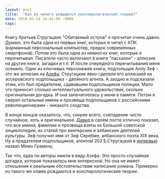 ```yaml
---
layout: post
title:  "Как из ничего рождаются конспирологические теории?"
date: 2019-05-24 14:42:00 -0000
tags: 
---
```


Книгу братьев Стругацких "Обитаемый остров" я прочитал очень давно. Думаю, это была одна из первых книг, которых я читал с КПК (карманный персональный компьютер, предок современных смартфонов). Потом это была одна из немногих книг, которые я перечитывал. Писатели часто включают в книги "пасхалки" - аллюзии на другие книги, загадки и т.п. И после очередного перечитывания меня осенило. Один из ключевых персонажей книги, подпольщик Аллу Зеф - это же аллюзия на [Азефа](https://ru.wikipedia.org/wiki/%D0%90%D0%B7%D0%B5%D1%84,_%D0%95%D0%B2%D0%BD%D0%BE_%D0%A4%D0%B8%D1%88%D0%B5%D0%BB%D0%B5%D0%B2%D0%B8%D1%87). Стругацкие явно сделали его аллюзией на эссеровского подпольщика - двойного агента. А заодно и подсказали этим, кто был предателем, сдававшим подпольщиков полиции. Мало что приносит столько интеллектуального удовольствия, сколько оригинальная догадка. И она запечатлелась у меня в памяти. Потом я сверил остальные имена и прозвища подпольщиков с российскими революционерами - никакого сходства.

В конце концов оказалось, что, скорее всего, совпадение чисто случайное, хоть и оригинальное. [Давид](https://david-2.livejournal.com/366327.html) в своём посте отлично показал, что все имена, фамилии и прозвища взяты из Большой советской энциклопедии, из статей про венгерских и албанских деятелей культуры. Зеф получил имя от Зеф Серебме, албанского поэта XIX века. Ну а предателем подпольщиков, агентом 202 Б.Стругацкий в [интервью](http://www.rusf.ru/abs/int0054.htm) назвал Мемо Грамену. 

Так что, едва ли авторы имели в виду Азефа. Это просто случайная догадка, которая показалась мне интересной. Но она не имеет отношения к реальным обстоятельствам написания романа. Примерно из такого же хлама рождаются и конспирологические теории. 